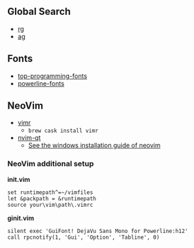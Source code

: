 ## Global Search

  - [rg](https://github.com/BurntSushi/ripgrep)
  - [ag](https://github.com/ggreer/the_silver_searcher)

## Fonts

  - [top-programming-fonts](https://github.com/hbin/top-programming-fonts)
  - [powerline-fonts](https://github.com/powerline/fonts)

## NeoVim
  - [vimr](https://github.com/qvacua/vimr)
    - `brew cask install vimr`
  - [nvim-qt](https://github.com/equalsraf/neovim-qt)
    - [See the windows installation guide of neovim](https://github.com/neovim/neovim/wiki/Installing-Neovim#windows)

### NeoVim additional setup

**init.vim**

```vim
set runtimepath^=~/vimfiles
let &packpath = &runtimepath
source your\vim\path\.vimrc
```

**ginit.vim**

```vim
silent exec 'GuiFont! DejaVu Sans Mono for Powerline:h12'
call rpcnotify(1, 'Gui', 'Option', 'Tabline', 0)
```
